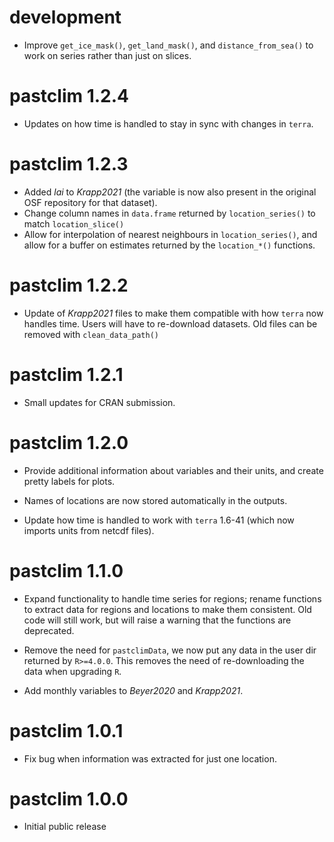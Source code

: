 # development
* Improve `get_ice_mask()`, `get_land_mask()`, and `distance_from_sea()` to work
  on series rather than just on slices.

# pastclim 1.2.4
* Updates on how time is handled to stay in sync with changes in `terra`.

# pastclim 1.2.3
* Added *lai* to *Krapp2021* (the variable is now also present in the original OSF
  repository for that dataset).
* Change column names in `data.frame` returned by `location_series()` to match
  `location_slice()`
* Allow for interpolation of nearest neighbours in `location_series()`, and allow
  for a buffer on estimates returned by the `location_*()` functions.

# pastclim 1.2.2
* Update of *Krapp2021* files to make them compatible with how `terra` now handles
  time. Users will have to re-download datasets. Old files can be removed with
  `clean_data_path()`

# pastclim 1.2.1
* Small updates for CRAN submission.

# pastclim 1.2.0

* Provide additional information about variables and their units, and create
  pretty labels for plots.
  
* Names of locations are now stored automatically in the outputs.

* Update how time is handled to work with `terra` 1.6-41 (which now imports
  units from netcdf files).

# pastclim 1.1.0

* Expand functionality to handle time series for regions; rename functions  to
  extract data for regions and locations to make them consistent. Old code will
  still work, but will raise a warning that the functions are deprecated.

* Remove the need for `pastclimData`, we now put any data in the user dir returned
  by `R>=4.0.0`. This removes the need of re-downloading the data when upgrading `R`.

* Add monthly variables to *Beyer2020* and *Krapp2021*.

# pastclim 1.0.1

* Fix bug when information was extracted for just one location.

# pastclim 1.0.0

* Initial public release

